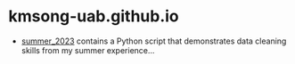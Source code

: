 # kmsong-uab.github.io
- [summer_2023](https://github.com/kmsong-uab/summer_2023) contains a Python script that demonstrates data cleaning skills from my summer experience...
